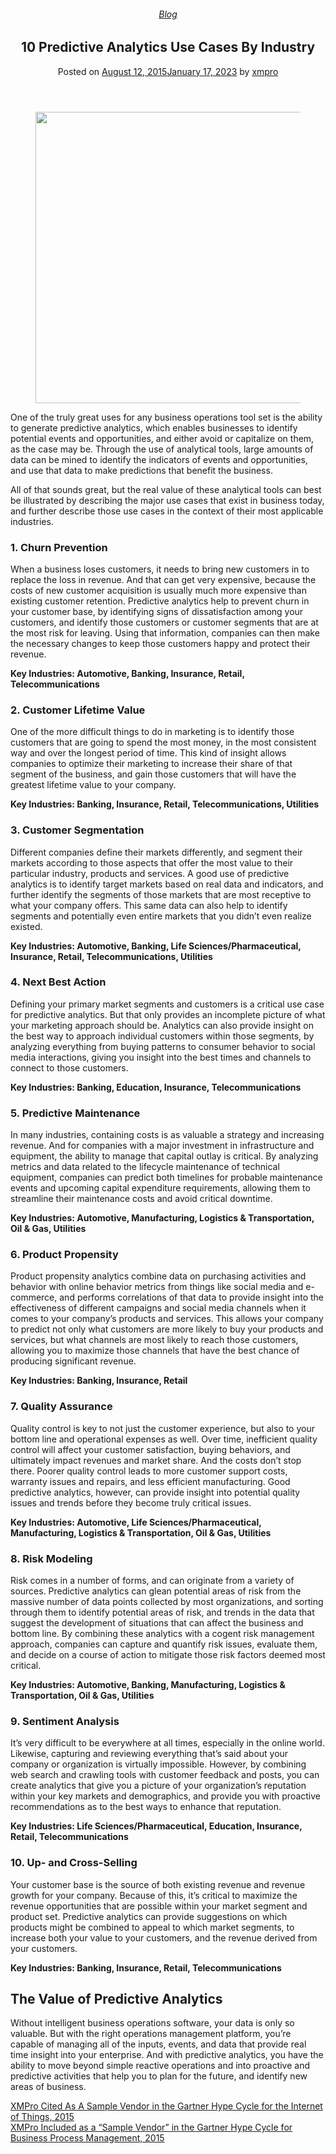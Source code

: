 
<article class="post-4223 post type-post status-publish format-standard has-post-thumbnail hentry category-blog tag-intelligent-business-operations tag-predictive-analytics tag-use-cases" id="post-4223">
<div class="article-inner">
<header class="entry-header">
<div class="entry-header-text entry-header-text-top text-center">
<h6 class="entry-category is-xsmall"><a href="https://xmpro.com/category/blog/" rel="category tag">Blog</a></h6><h1 class="entry-title">10 Predictive Analytics Use Cases By Industry</h1><div class="entry-divider is-divider small"></div>
<div class="entry-meta uppercase is-xsmall">
<span class="posted-on">Posted on <a href="https://xmpro.com/10-predictive-analytics-use-cases-by-industry/" rel="bookmark"><time class="entry-date published" datetime="2015-08-12T08:54:18+00:00">August 12, 2015</time><time class="updated" datetime="2023-01-17T03:59:26+00:00">January 17, 2023</time></a></span> <span class="byline">by <span class="meta-author vcard"><a class="url fn n" href="https://xmpro.com/author/xmpro/">xmpro</a></span></span> </div>
</div>
</header>
<div class="entry-content single-page">
<div class="wpb-content-wrapper"><div class="vc_row wpb_row vc_row-fluid"><div class="wpb_column vc_column_container vc_col-sm-12"><div class="vc_column-inner"><div class="wpb_wrapper">
<div class="wpb_single_image wpb_content_element vc_align_left">
<figure class="wpb_wrapper vc_figure">
<div class="vc_single_image-wrapper vc_box_border_grey"><img height="466" src="https://xmpro.com/wp-content/uploads/2015/08/Predictive-Analytics-Use-Case.jpg" width="700"/>
</div>
</figure>
</div>
<div class="wpb_text_column wpb_content_element">
<div class="wpb_wrapper">
<p>One of the truly great uses for any business operations tool set is the ability to generate predictive analytics, which enables businesses to identify potential events and opportunities, and either avoid or capitalize on them, as the case may be. Through the use of analytical tools, large amounts of data can be mined to identify the indicators of events and opportunities, and use that data to make predictions that benefit the business.</p>
<p>All of that sounds great, but the real value of these analytical tools can best be illustrated by describing the major use cases that exist in business today, and further describe those use cases in the context of their most applicable industries.</p>
</div>
</div>
</div></div></div></div><div class="vc_row wpb_row vc_row-fluid"><div class="wpb_column vc_column_container vc_col-sm-12"><div class="vc_column-inner"><div class="wpb_wrapper">
<div class="wpb_text_column wpb_content_element">
<div class="wpb_wrapper">
<h3>1. Churn Prevention</h3>
<p>When a business loses customers, it needs to bring new customers in to replace the loss in revenue. And that can get very expensive, because the costs of new customer acquisition is usually much more expensive than existing customer retention. Predictive analytics help to prevent churn in your customer base, by identifying signs of dissatisfaction among your customers, and identify those customers or customer segments that are at the most risk for leaving. Using that information, companies can then make the necessary changes to keep those customers happy and protect their revenue.</p>
<p><strong>Key Industries: Automotive, Banking, Insurance, Retail, Telecommunications</strong></p>
<h3>2. Customer Lifetime Value</h3>
<p>One of the more difficult things to do in marketing is to identify those customers that are going to spend the most money, in the most consistent way and over the longest period of time. This kind of insight allows companies to optimize their marketing to increase their share of that segment of the business, and gain those customers that will have the greatest lifetime value to your company.</p>
<p><strong>Key Industries: Banking, Insurance, Retail, Telecommunications, Utilities</strong></p>
<h3>3. Customer Segmentation</h3>
<p>Different companies define their markets differently, and segment their markets according to those aspects that offer the most value to their particular industry, products and services. A good use of predictive analytics is to identify target markets based on real data and indicators, and further identify the segments of those markets that are most receptive to what your company offers. This same data can also help to identify segments and potentially even entire markets that you didn’t even realize existed.</p>
<p><strong>Key Industries: Automotive, Banking, Life Sciences/Pharmaceutical, Insurance, Retail, Telecommunications, Utilities</strong></p>
<h3>4. Next Best Action</h3>
<p>Defining your primary market segments and customers is a critical use case for predictive analytics. But that only provides an incomplete picture of what your marketing approach should be. Analytics can also provide insight on the best way to approach individual customers within those segments, by analyzing everything from buying patterns to consumer behavior to social media interactions, giving you insight into the best times and channels to connect to those customers.</p>
<p><strong>Key Industries: Banking, Education, Insurance, Telecommunications</strong></p>
<h3>5. Predictive Maintenance</h3>
<p>In many industries, containing costs is as valuable a strategy and increasing revenue. And for companies with a major investment in infrastructure and equipment, the ability to manage that capital outlay is critical. By analyzing metrics and data related to the lifecycle maintenance of technical equipment, companies can predict both timelines for probable maintenance events and upcoming capital expenditure requirements, allowing them to streamline their maintenance costs and avoid critical downtime.</p>
<p><strong>Key Industries: Automotive, Manufacturing, Logistics &amp; Transportation, Oil &amp; Gas, Utilities</strong></p>
<h3>6. Product Propensity</h3>
<p>Product propensity analytics combine data on purchasing activities and behavior with online behavior metrics from things like social media and e-commerce, and performs correlations of that data to provide insight into the effectiveness of different campaigns and social media channels when it comes to your company’s products and services. This allows your company to predict not only what customers are more likely to buy your products and services, but what channels are most likely to reach those customers, allowing you to maximize those channels that have the best chance of producing significant revenue.</p>
<p><strong>Key Industries: Banking, Insurance, Retail</strong></p>
<h3>7. Quality Assurance</h3>
<p>Quality control is key to not just the customer experience, but also to your bottom line and operational expenses as well. Over time, inefficient quality control will affect your customer satisfaction, buying behaviors, and ultimately impact revenues and market share. And the costs don’t stop there. Poorer quality control leads to more customer support costs, warranty issues and repairs, and less efficient manufacturing. Good predictive analytics, however, can provide insight into potential quality issues and trends before they become truly critical issues.</p>
<p><strong>Key Industries: Automotive, Life Sciences/Pharmaceutical, Manufacturing, Logistics &amp; Transportation, Oil &amp; Gas, Utilities</strong></p>
<h3>8. Risk Modeling</h3>
<p>Risk comes in a number of forms, and can originate from a variety of sources. Predictive analytics can glean potential areas of risk from the massive number of data points collected by most organizations, and sorting through them to identify potential areas of risk, and trends in the data that suggest the development of situations that can affect the business and bottom line. By combining these analytics with a cogent risk management approach, companies can capture and quantify risk issues, evaluate them, and decide on a course of action to mitigate those risk factors deemed most critical.</p>
<p><strong>Key Industries: Automotive, Banking, Manufacturing, Logistics &amp; Transportation, Oil &amp; Gas, Utilities</strong></p>
<h3>9. Sentiment Analysis</h3>
<p>It’s very difficult to be everywhere at all times, especially in the online world. Likewise, capturing and reviewing everything that’s said about your company or organization is virtually impossible. However, by combining web search and crawling tools with customer feedback and posts, you can create analytics that give you a picture of your organization’s reputation within your key markets and demographics, and provide you with proactive recommendations as to the best ways to enhance that reputation.</p>
<p><strong>Key Industries: Life Sciences/Pharmaceutical, Education, Insurance, Retail, Telecommunications</strong></p>
<h3>10. Up- and Cross-Selling</h3>
<p>Your customer base is the source of both existing revenue and revenue growth for your company. Because of this, it’s critical to maximize the revenue opportunities that are possible within your market segment and product set. Predictive analytics can provide suggestions on which products might be combined to appeal to which market segments, to increase both your value to your customers, and the revenue derived from your customers.</p>
<p><strong>Key Industries: Banking, Insurance, Retail, Telecommunications</strong></p>
<h2>The Value of Predictive Analytics</h2>
<p>Without intelligent business operations software, your data is only so valuable. But with the right operations management platform, you’re capable of managing all of the inputs, events, and data that provide real time insight into your enterprise. And with predictive analytics, you have the ability to move beyond simple reactive operations and into proactive and predictive activities that help you to plan for the future, and identify new areas of business.</p>
</div>
</div>
</div></div></div></div>
</div>
<div class="blog-share text-center"><div class="is-divider medium"></div><div class="social-icons share-icons share-row relative"><a aria-label="Share on WhatsApp" class="icon button circle is-outline tooltip whatsapp show-for-medium" data-action="share/whatsapp/share" href="whatsapp://send?text=10%20Predictive%20Analytics%20Use%20Cases%20By%20Industry - https://xmpro.com/10-predictive-analytics-use-cases-by-industry/" title="Share on WhatsApp"><i class="icon-whatsapp"></i></a><a aria-label="Share on Facebook" class="icon button circle is-outline tooltip facebook" data-label="Facebook" href="https://www.facebook.com/sharer.php?u=https://xmpro.com/10-predictive-analytics-use-cases-by-industry/" onclick="window.open(this.href,this.title,'width=500,height=500,top=300px,left=300px'); return false;" rel="noopener nofollow" target="_blank" title="Share on Facebook"><i class="icon-facebook"></i></a><a aria-label="Share on Twitter" class="icon button circle is-outline tooltip twitter" href="https://twitter.com/share?url=https://xmpro.com/10-predictive-analytics-use-cases-by-industry/" onclick="window.open(this.href,this.title,'width=500,height=500,top=300px,left=300px'); return false;" rel="noopener nofollow" target="_blank" title="Share on Twitter"><i class="icon-twitter"></i></a><a aria-label="Email to a Friend" class="icon button circle is-outline tooltip email" href="/cdn-cgi/l/email-protection#98a7ebedfaf2fdfbeca5a9a8bdaaa8c8eafdfcf1fbecf1eefdbdaaa8d9f6f9f4e1ecf1fbebbdaaa8cdebfdbdaaa8dbf9ebfdebbdaaa8dae1bdaaa8d1f6fcedebeceae1befaf7fce1a5dbf0fdfbf3bdaaa8ecf0f1ebbdaaa8f7edecbdabd9bdaaa8f0ecece8ebbdabd9bdaadebdaadee0f5e8eaf7b6fbf7f5bdaadea9a8b5e8eafdfcf1fbecf1eefdb5f9f6f9f4e1ecf1fbebb5edebfdb5fbf9ebfdebb5fae1b5f1f6fcedebeceae1bdaade" rel="nofollow" title="Email to a Friend"><i class="icon-envelop"></i></a><a aria-label="Pin on Pinterest" class="icon button circle is-outline tooltip pinterest" href="https://pinterest.com/pin/create/button?url=https://xmpro.com/10-predictive-analytics-use-cases-by-industry/&amp;media=https://xmpro.com/wp-content/uploads/2015/08/Predictive-Analytics-Use-Case.jpg&amp;description=10%20Predictive%20Analytics%20Use%20Cases%20By%20Industry" onclick="window.open(this.href,this.title,'width=500,height=500,top=300px,left=300px'); return false;" rel="noopener nofollow" target="_blank" title="Pin on Pinterest"><i class="icon-pinterest"></i></a><a aria-label="Share on LinkedIn" class="icon button circle is-outline tooltip linkedin" href="https://www.linkedin.com/shareArticle?mini=true&amp;url=https://xmpro.com/10-predictive-analytics-use-cases-by-industry/&amp;title=10%20Predictive%20Analytics%20Use%20Cases%20By%20Industry" onclick="window.open(this.href,this.title,'width=500,height=500,top=300px,left=300px'); return false;" rel="noopener nofollow" target="_blank" title="Share on LinkedIn"><i class="icon-linkedin"></i></a></div></div></div>
<nav class="navigation-post" id="nav-below" role="navigation">
<div class="flex-row next-prev-nav bt bb">
<div class="flex-col flex-grow nav-prev text-left">
<div class="nav-previous"><a href="https://xmpro.com/xmpro-cited-as-a-sample-vendor-in-the-gartner-hype-cycle-for-the-internet-of-things-2015/" rel="prev"><span class="hide-for-small"><i class="icon-angle-left"></i></span> XMPro Cited As A Sample Vendor in the Gartner Hype Cycle for the Internet of Things, 2015</a></div>
</div>
<div class="flex-col flex-grow nav-next text-right">
<div class="nav-next"><a href="https://xmpro.com/xmpro-included-as-a-sample-vendor-in-the-gartner-hype-cycle-for-business-process-management-2015/" rel="next">XMPro Included as a “Sample Vendor” in the Gartner Hype Cycle for Business Process Management, 2015 <span class="hide-for-small"><i class="icon-angle-right"></i></span></a></div> </div>
</div>
</nav>
</div>
</article>
<div class="comments-area" id="comments">
</div>
